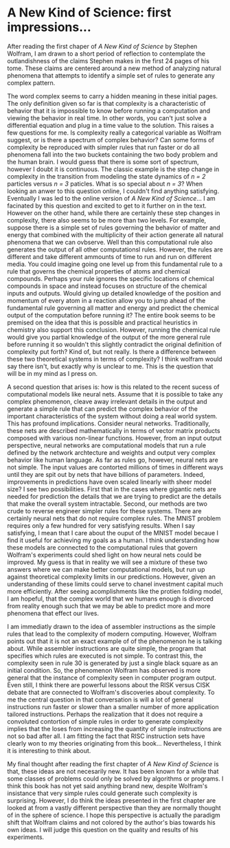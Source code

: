 # A New Kind of Science: first impressions...

After reading the first chaper of *A New Kind of Science* by Stephen Wolfram, I am drawn to a short period of reflection to contemplate the outlandishness of the claims Stephen makes in the first 24 pages of his tome. These claims are centered around a new method of analyzing natural phenomena that attempts to identify a simple set of rules to generate any complex pattern. 

The word complex seems to carry a hidden meaning in these initial pages. The only definition given so far is that complexity is a characteristic of behavior that it is impossible to know before running a computation and viewing the behavior in real time. In other words, you can't just solve a differential equation and plug in a time value to the solution. This raises a few questions for me. Is complexity really a categorical variable as Wolfram suggest, or is there a spectrum of complex behavior? Can some forms of complexity be reproduced with simpler rules that run faster or do all phenomena fall into the two buckets containing the two body problem and the human brain. I would guess that there is some sort of spectrum, however I doubt it is continuous. The classic example is the step change in complexity in the transition from modeling the state dynamics of *n = 2* particles versus *n = 3* paticles. What is so special about *n = 3*? When looking an anwer to this question online, I couldn't find anything satisfying. Eventually I was led to the online version of *A New Kind of Science*... I am facinated by this question and excited to get to it further on in the text. However on the other hand, while there are certainly these step changes in complexity, there also seems to be more than two levels. For example, suppose there is a simple set of rules governing the behavior of matter and energy that combined with the multiplicity of their action generate all natural phenomena that we can ovbserve. Well than this computational rule also generates the output of all other computationsl rules. However, the rules are different and take different ammounts of time to run and run on different media. You could imagine going one level up from this fundamental rule to a rule that governs the chemical properties of atoms and chemical compounds. Perhaps your rule ignores the specific locations of chemical compounds in space and instead focuses on structure of the chemical inputs and outputs. Would giving up detailed knowledge of the position and momentum of every atom in a reaction allow you to jump ahead of the fundamental rule governing all matter and energy and predict the chemical output of the computation before running it? The entire book seems to be premised on the idea that this is possible and practical heuristics in chemistry also support this conclusion. However, running the chemical rule would give you partial knowledge of the output of the more general rule before running it so wouldn't this slightly contradict the original definition of complexity put forth? Kind of, but not really. Is there a difference between these two theoretical systems in terms of complexity? I think wolfram would say there isn't, but exactly why is unclear to me. This is the question that will be in my mind as I press on.

A second question that arises is: how is this related to the recent sucess of computational models like neural nets. Assume that it is possible to take any complex phenomenon, cleave away irrelevant details in the output and generate a simple rule that can predict the complex behavior of the important characteristics of the system without doing a real world system. This has profound implications. Consider neural networks. Traditionally, these nets are described mathematically in terms of vector matrix products composed with various non-linear functions. However, from an input output perspective, neural networks are computational models that run a rule defined by the network archtecture and weights and output very complex behavior like human language. As far as rules go, however, neural nets are not simple. The input values are contorted millions of times in different ways until they are spit out by nets that have billions of parameters. Indeed, improvements in predictions have oven scaled linearly with sheer model size? I see two possibilities. First that in the cases where gigantic nets are needed for prediction the details that we are trying to predict are the details that make the overall system intractable. Second, our methods are two crude to reverse engineer simpler rules for these systems. There are certainly neural nets that do not require complex rules. The MNIST problem requires only a few hundred for very satisfying results. When I say satisfying, I mean that I care about the ouput of the MNIST model becaue I find it useful for achieving my goals as a human. I think understanding how these models are connected to the computational rules that govern Wolfram's experiments could shed light on how neural nets could be improved. My guess is that in reality we will see a mixture of these two answers where we can make better computational models, but run up against theoretical complexity limits in our predictions. However, given an understanding of these limits could serve to chanel investment capital much more efficiently. After seeing acomplishments like the protien folding model, I am hopeful, that the complex world that we humans enough is divorced from reality enough such that we may be able to predict more and more phenomena that effect our lives. 

I am immediatly drawn to the idea of assembler instructions as the simple rules that lead to the complexity of modern computing. However, Wolfram points out that it is not an exact example of of the phenomenon he is talking about. While assembler instructions are quite simple, the program that specifies which rules are executed is not simple. To contrast this, the complexity seen in rule 30 is generated by just a single black square as an initial condition. So, the phenomenon Wolfram has observed is more general that the instance of complexity seen in computer program output. Even still, I think there are powerful lessons about the RISK versus CISK debate that are connected to Wolfram's discoveries about complexity. To me the central question in that conversation is will a lot of general instructions run faster or slower than a smaller number of more application tailored instructions. Perhaps the realization that it does not require a convoluted contortion of simple rules in order to generate complexity implies that the loses from increasing the quantity of simple instructions are not so bad after all. I am fitting the fact that RISC instruction sets have clearly won to my theories originating from this book... Nevertheless, I think it is interesting to think about.

My final thought after reading the first chapter of *A New Kind of Science* is that, these ideas are not necesarily new. It has been known for a while that some classes of problems could only be solved by algorithms or programs. I think this book has not yet said anything brand new, despite Wolfram's insistance that very simple rules could generate such complexity is surprising. However, I do think the ideas presented in the first chapter are looked at from a vastly different perspective than they are normally thought of in the sphere of science. I hope this perspective is actually the paradigm shift that Wolfram claims and not colored by the author's bias towards his own ideas. I will judge this question on the quality and results of his experiments.